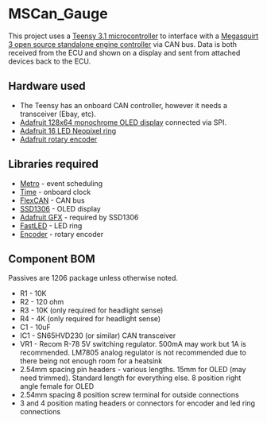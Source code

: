 MSCan_Gauge
===========

This project uses a [Teensy 3.1 microcontroller](https://www.pjrc.com/teensy/index.html) to interface with a [Megasquirt 3 open source standalone
engine controller](http://www.msextra.com/) via CAN bus. Data is both received from the ECU and shown on a display and sent from attached devices back to the ECU.

## Hardware used
* The Teensy has an onboard CAN controller, however it needs a transceiver (Ebay, etc).
* [Adafruit 128x64 monochrome OLED display](http://www.adafruit.com/products/938) connected via SPI.
* [Adafruit 16 LED Neopixel ring](http://www.adafruit.com/products/1463)
* [Adafruit rotary encoder](http://www.adafruit.com/products/377)

## Libraries required
* [Metro](https://www.pjrc.com/teensy/arduino_libraries/Metro.zip) - event scheduling
* [Time](https://www.pjrc.com/teensy/arduino_libraries/Time.zip) - onboard clock
* [FlexCAN](https://github.com/collin80/FlexCAN_Library) - CAN bus
* [SSD1306](https://www.pjrc.com/teensy/arduino_libraries/Adafruit_SSD1306.zip) - OLED display
* [Adafruit GFX](https://github.com/adafruit/Adafruit-GFX-Library) - required by SSD1306
* [FastLED](https://github.com/FastLED/FastLED) - LED ring
* [Encoder](https://www.pjrc.com/teensy/arduino_libraries/Encoder.zip) - rotary encoder

## Component BOM
Passives are 1206 package unless otherwise noted.
* R1 - 10K
* R2 - 120 ohm
* R3 - 10K (only required for headlight sense)
* R4 - 4K (only required for headlight sense)
* C1 - 10uF
* IC1 - SN65HVD230 (or similar) CAN transceiver
* VR1 - Recom R-78 5V switching regulator. 500mA may work but 1A is recommended. LM7805 analog regulator is not recommended due to there being not enough room for a heatsink
* 2.54mm spacing pin headers - various lengths. 15mm for OLED (may need trimmed). Standard length for everything else. 8 position right angle female for OLED
* 2.54mm spacing 8 position screw terminal for outside connections
* 3 and 4 position mating headers or connectors for encoder and led ring connections
